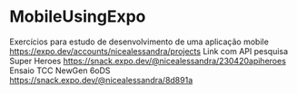 # MobileUsingExpo
Exercícios para estudo de desenvolvimento de uma aplicação mobile
https://expo.dev/accounts/nicealessandra/projects
Link com API pesquisa Super Heroes
https://snack.expo.dev/@nicealessandra/230420apiheroes
Ensaio TCC NewGen 6oDS
https://snack.expo.dev/@nicealessandra/8d891a
